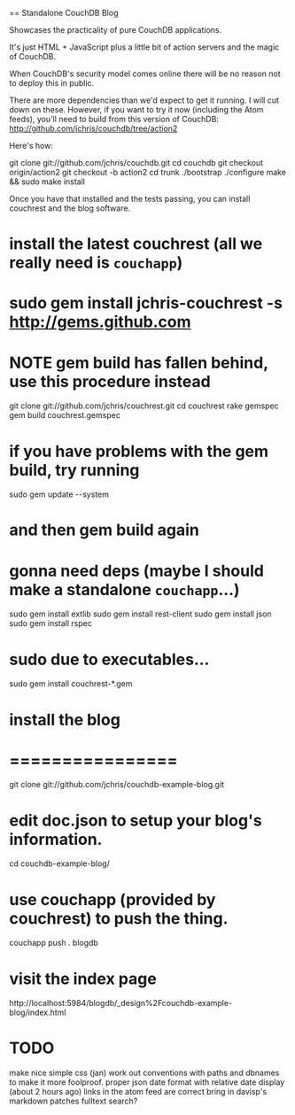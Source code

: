 == Standalone CouchDB Blog

Showcases the practicality of pure CouchDB applications.

It's just HTML + JavaScript plus a little bit of action servers and the magic of
CouchDB.

When CouchDB's security model comes online there will be no reason not to deploy
this in public.

There are more dependencies than we'd expect to get it running. I will cut down
on these. However, if you want to try it now (including the Atom feeds), you'll
need to build from this version of CouchDB: http://github.com/jchris/couchdb/tree/action2

Here's how:

git clone git://github.com/jchris/couchdb.git
cd couchdb
git checkout origin/action2
git checkout -b action2
cd trunk
./bootstrap
./configure
make && sudo make install

Once you have that installed and the tests passing, you can install couchrest
and the blog software.

# install the latest couchrest (all we really need is `couchapp`)
# sudo gem install jchris-couchrest -s http://gems.github.com
# NOTE gem build has fallen behind, use this procedure instead

git clone git://github.com/jchris/couchrest.git
cd couchrest
rake gemspec
gem build couchrest.gemspec

# if you have problems with the gem build, try running
sudo gem update --system
# and then gem build again


# gonna need deps (maybe I should make a standalone `couchapp`...)
sudo gem install extlib
sudo gem install rest-client
sudo gem install json
sudo gem install rspec

# sudo due to executables...
sudo gem install couchrest-*.gem

# install the blog
# ================

git clone git://github.com/jchris/couchdb-example-blog.git

# edit doc.json to setup your blog's information.

cd couchdb-example-blog/

# use couchapp (provided by couchrest) to push the thing.
couchapp push . blogdb

# visit the index page
http://localhost:5984/blogdb/_design%2Fcouchdb-example-blog/index.html


# TODO
make nice simple css (jan)
work out conventions with paths and dbnames to make it more foolproof.
proper json date format with relative date display (about 2 hours ago)
links in the atom feed are correct
bring in davisp's markdown patches
fulltext search?
